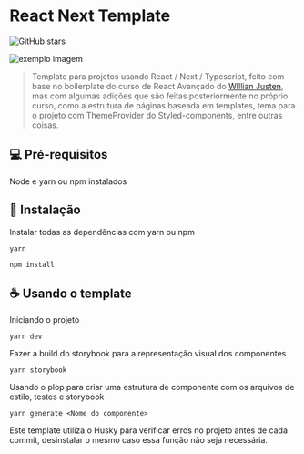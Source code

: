 # React Next Template

<!---Esses são exemplos. Veja https://shields.io para outras pessoas ou para personalizar este conjunto de escudos. Você pode querer incluir dependências, status do projeto e informações de licença aqui--->

![GitHub stars](https://img.shields.io/github/stars/LucasFritschy/react-next-template)

<img src="exemplo-image.png" alt="exemplo imagem">

> Template para projetos usando React / Next / Typescript, feito com base no boilerplate do curso de React Avançado do [WIllian Justen](https://github.com/React-Avancado/boilerplate),
mas com algumas adições que são feitas posteriormente no próprio curso,
como a estrutura de páginas baseada em templates, tema para o projeto com ThemeProvider do Styled-components, entre outras coisas.


## 💻 Pré-requisitos

Node e yarn ou npm instalados

## 🚀 Instalação

Instalar todas as dependências com yarn ou npm

```
yarn
```

```
npm install
```


## ☕ Usando o template

Iniciando o projeto

```
yarn dev
```

Fazer a build do storybook para a representação visual dos componentes

```
yarn storybook
```

Usando o plop para criar uma estrutura de componente com os arquivos de estilo, testes e storybook

```
yarn generate <Nome do componente>
```

Este template utiliza o Husky para verificar erros no projeto antes de cada commit, desinstalar o mesmo caso essa função não seja necessária.
